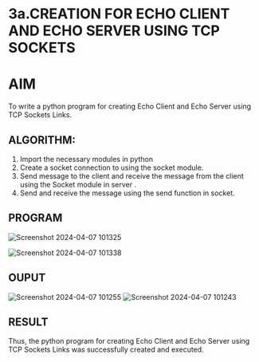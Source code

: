 # 3a.CREATION FOR ECHO CLIENT AND ECHO SERVER USING TCP SOCKETS
# AIM
To write a python program for creating Echo Client and Echo Server using TCP
Sockets Links.
## ALGORITHM:
1. Import the necessary modules in python
2. Create a socket connection to using the socket module.
3. Send message to the client and receive the message from the client using the Socket module in
 server .
4. Send and receive the message using the send function in socket.
## PROGRAM
![Screenshot 2024-04-07 101325](https://github.com/Akshaya-SK/3a.Sockets_Creation_for_Echo_Client_and_Echo_Server/assets/149347593/9223b970-6044-44c0-9a9c-dac8aaf83ac1)

![Screenshot 2024-04-07 101338](https://github.com/Akshaya-SK/3a.Sockets_Creation_for_Echo_Client_and_Echo_Server/assets/149347593/d9d1e403-fad9-4387-9163-7b0ccd3dddcc)

## OUPUT
![Screenshot 2024-04-07 101255](https://github.com/Akshaya-SK/3a.Sockets_Creation_for_Echo_Client_and_Echo_Server/assets/149347593/636f0e5a-1dae-4182-b83c-0cd74d6a8ce5)
![Screenshot 2024-04-07 101243](https://github.com/Akshaya-SK/3a.Sockets_Creation_for_Echo_Client_and_Echo_Server/assets/149347593/e042da65-14f8-42ed-a02c-e4dcc64e5424)

## RESULT
Thus, the python program for creating Echo Client and Echo Server using TCP Sockets Links 
was successfully created and executed.

